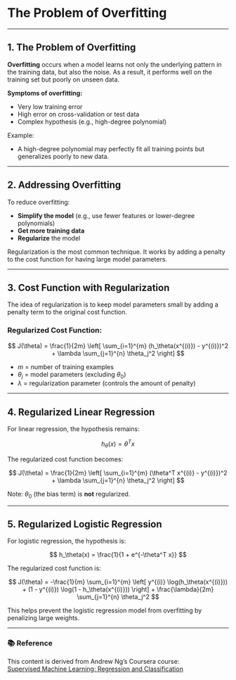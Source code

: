 # The Problem of Overfitting

---

## 1. The Problem of Overfitting

**Overfitting** occurs when a model learns not only the underlying pattern in the training data, but also the noise. As a result, it performs well on the training set but poorly on unseen data.

**Symptoms of overfitting:**

- Very low training error
- High error on cross-validation or test data
- Complex hypothesis (e.g., high-degree polynomial)

Example:

- A high-degree polynomial may perfectly fit all training points but generalizes poorly to new data.

---

## 2. Addressing Overfitting

To reduce overfitting:

- **Simplify the model** (e.g., use fewer features or lower-degree polynomials)
- **Get more training data**
- **Regularize** the model

Regularization is the most common technique. It works by adding a penalty to the cost function for having large model parameters.

---

## 3. Cost Function with Regularization

The idea of regularization is to keep model parameters small by adding a penalty term to the original cost function.

### Regularized Cost Function:

$$
J(\theta) = \frac{1}{2m} \left[ \sum_{i=1}^{m} (h_\theta(x^{(i)}) - y^{(i)})^2 + \lambda \sum_{j=1}^{n} \theta_j^2 \right]
$$

- $m$ = number of training examples
- $\theta_j$ = model parameters (excluding $\theta_0$)
- $\lambda$ = regularization parameter (controls the amount of penalty)

---

## 4. Regularized Linear Regression

For linear regression, the hypothesis remains:

$$
h_\theta(x) = \theta^T x
$$

The regularized cost function becomes:

$$
J(\theta) = \frac{1}{2m} \left[ \sum_{i=1}^{m} (\theta^T x^{(i)} - y^{(i)})^2 + \lambda \sum_{j=1}^{n} \theta_j^2 \right]
$$

Note: $\theta_0$ (the bias term) is **not** regularized.

---

## 5. Regularized Logistic Regression

For logistic regression, the hypothesis is:

$$
h_\theta(x) = \frac{1}{1 + e^{-\theta^T x}}
$$

The regularized cost function is:

$$
J(\theta) = -\frac{1}{m} \sum_{i=1}^{m} \left[ y^{(i)} \log(h_\theta(x^{(i)})) + (1 - y^{(i)}) \log(1 - h_\theta(x^{(i)})) \right] + \frac{\lambda}{2m} \sum_{j=1}^{n} \theta_j^2
$$

This helps prevent the logistic regression model from overfitting by penalizing large weights.

---

### 📚 Reference

This content is derived from Andrew Ng’s Coursera course:  
[Supervised Machine Learning: Regression and Classification](https://www.coursera.org/learn/machine-learning)

